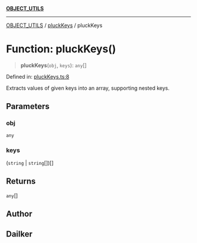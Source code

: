 [**OBJECT_UTILS**](../../README.md)

***

[OBJECT_UTILS](../../README.md) / [pluckKeys](../README.md) / pluckKeys

# Function: pluckKeys()

> **pluckKeys**(`obj`, `keys`): `any`[]

Defined in: [pluckKeys.ts:8](https://github.com/dailker/everyutil/blob/d26b9d67d6bfd1ddd7a2a1a3cc3211a1e2d63d08/src/object/pluckKeys.ts#L8)

Extracts values of given keys into an array, supporting nested keys.

## Parameters

### obj

`any`

### keys

(`string` \| `string`[])[]

## Returns

`any`[]

## Author

## Dailker
